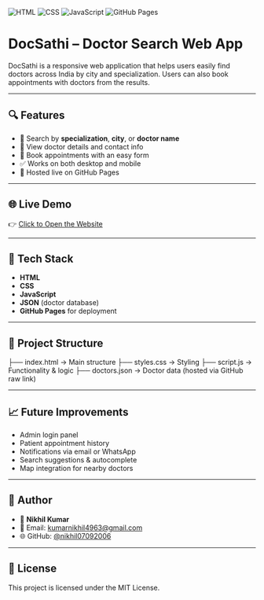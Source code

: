 ![HTML](https://img.shields.io/badge/HTML-5-orange)
![CSS](https://img.shields.io/badge/CSS-3-blue)
![JavaScript](https://img.shields.io/badge/JavaScript-ES6-yellow)
![GitHub Pages](https://img.shields.io/badge/Hosted-GitHub_Pages-brightgreen)

# DocSathi – Doctor Search Web App

DocSathi is a responsive web application that helps users easily find doctors across India by city and specialization. Users can also book appointments with doctors from the results.

---

## 🔍 Features

- 🔎 Search by **specialization**, **city**, or **doctor name**
- 📄 View doctor details and contact info
- 📅 Book appointments with an easy form
- ✅ Works on both desktop and mobile
- 🔗 Hosted live on GitHub Pages

---

## 🌐 Live Demo

👉 [Click to Open the Website](https://nikhil07092006.github.io/DocSathi/)

---

## 🧱 Tech Stack

- **HTML**
- **CSS**
- **JavaScript**
- **JSON** (doctor database)
- **GitHub Pages** for deployment

---

## 📁 Project Structure
├── index.html → Main structure
├── styles.css → Styling
├── script.js → Functionality & logic
├── doctors.json → Doctor data (hosted via GitHub raw link)

---

## 📈 Future Improvements

- Admin login panel
- Patient appointment history
- Notifications via email or WhatsApp
- Search suggestions & autocomplete
- Map integration for nearby doctors

---

## 🤝 Author

- 👤 **Nikhil Kumar**
- 📧 Email: kumarnikhil4963@gmail.com
- 🌐 GitHub: [@nikhil07092006](https://github.com/nikhil07092006)

---

## 📄 License

This project is licensed under the MIT License.


